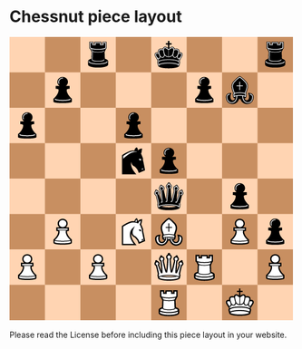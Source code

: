 Chessnut piece layout
=====================

![chessboard](sample.png?raw=true)

Please read the License before including this piece layout in your website.
